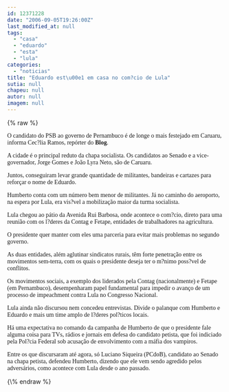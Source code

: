 ```yaml
---
id: 12371228
date: "2006-09-05T19:26:00Z"
last_modified_at: null
tags:
  - "casa"
  - "eduardo"
  - "esta"
  - "lula"
categories:
  - "noticias"
title: "Eduardo est\u00e1 em casa no com?cio de Lula"
sutia: null
chapeu: null
autor: null
imagem: null
---
```

{\% raw %}
<p><P><FONT face=Verdana>O candidato do PSB ao governo de Pernambuco é de longe o mais festejado em Caruaru, informa Cec?lia Ramos, repórter do <STRONG>Blog</STRONG>.</FONT></P></p>
<p><P><FONT face=Verdana>A cidade é o principal reduto da chapa socialista. Os candidatos ao Senado e a vice-governador, Jorge Gomes e João Lyra Neto, são de Caruaru.</FONT></P></p>
<p><P><FONT face=Verdana>Juntos, conseguiram levar grande quantidade de militantes, bandeiras e cartazes para reforçar o nome de Eduardo.</FONT></P></p>
<p><P><FONT face=Verdana>Humberto conta com um número bem menor de militantes. Já no caminho do aeroporto, na espera por Lula, era vis?vel a mobilização maior da turma socialista.</FONT></P></p>
<p><P><FONT face=Verdana>Lula chegou ao pátio da Avenida Rui Barbosa, onde acontece o com?cio, direto para uma reunião com os l?deres da Contag e Fetape, entidades de trabalhadores na agricultura.</FONT></P></p>
<p><P><FONT face=Verdana>O presidente quer manter com eles uma parceria para evitar mais problemas no segundo governo.</FONT></P></p>
<p><P><FONT face=Verdana>As duas entidades, além aglutinar sindicatos rurais, têm forte penetração entre os movimentos sem-terra, com os quais o presidente deseja ter o m?nimo poss?vel de conflitos.</FONT></P></p>
<p><P><FONT face=Verdana>Os movimentos sociais, a exemplo dos liderados pela Contag (nacionalmente) e Fetape (em Pernambuco), desempenharam papel fundamental para impedir o avanço de um processo de impeachment contra Lula no Congresso Nacional.</FONT></P></p>
<p><P><FONT face=Verdana>Lula ainda não discursou nem concedeu entrevistas. Divide o palanque com Humberto e Eduardo e mais um time amplo de l?deres pol?ticos locais.</FONT></P></p>
<p><P><FONT face=Verdana>Há uma expectativa no comando da campanha de Humberto de que o presidente fale alguma coisa para TVs, rádios e jornais em defesa do candidato petista, que foi indiciado pela Pol?cia Federal sob acusação de envolvimento com a máfia dos vampiros.</FONT></P></p>
<p><P><FONT face=Verdana>Entre os que discursaram até agora, só Luciano Siqueira (PCdoB), candidato ao Senado na chapa petista, defendeu Humberto, dizendo que ele vem sendo agredido pelos adversários, como acontece com Lula desde o ano passado.</FONT></P> </p>
{\% endraw %}